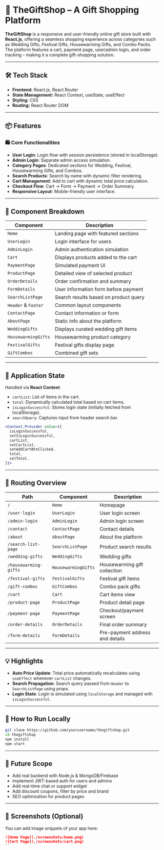 # 🎁 TheGiftShop – A Gift Shopping Platform

**TheGiftShop** is a responsive and user-friendly online gift store built with **React.js**, offering a seamless shopping experience across categories such as Wedding Gifts, Festival Gifts, Housewarming Gifts, and Combo Packs. The platform features a cart, payment page, user/admin login, and order tracking – making it a complete gift-shopping solution.

---

## 🛠️ Tech Stack

* **Frontend:** React.js, React Router
* **State Management:** React Context, useState, useEffect
* **Styling:** CSS
* **Routing:** React Router DOM

---

## 📦 Features

### 🛍️ Core Functionalities

* **User Login**: Login flow with session persistence (stored in localStorage).
* **Admin Login**: Separate admin access simulation.
* **Category Pages**: Dedicated sections for Wedding, Festival, Housewarming Gifts, and Combos.
* **Search Products**: Search by name with dynamic filter rendering.
* **Cart Management**: Add to cart with dynamic total price calculation.
* **Checkout Flow**: Cart → Form → Payment → Order Summary.
* **Responsive Layout**: Mobile-friendly user interface.

---

## 🔄 Component Breakdown

| Component           | Description                           |
| ------------------- | ------------------------------------- |
| `Home`              | Landing page with featured sections   |
| `UserLogin`         | Login interface for users             |
| `AdminLogin`        | Admin authentication simulation       |
| `Cart`              | Displays products added to the cart   |
| `PaymentPage`       | Simulated payment UI                  |
| `ProductPage`       | Detailed view of selected product     |
| `OrderDetails`      | Order confirmation and summary        |
| `FormDetails`       | User information form before payment  |
| `SearchListPage`    | Search results based on product query |
| `Header` & `Footer` | Common layout components              |
| `ContactPage`       | Contact information or form           |
| `AboutPage`         | Static info about the platform        |
| `WeddingGifts`      | Displays curated wedding gift items   |
| `HousewarmingGifts` | Housewarming product category         |
| `FestivalGifts`     | Festival gifts display page           |
| `GiftCombos`        | Combined gift sets                    |

---

## 🧠 Application State

Handled via **React Context**:

* `cartList`: List of items in the cart.
* `total`: Dynamically calculated total based on cart items.
* `isLoginSuccessful`: Stores login state (initially fetched from localStorage).
* `searchQuery`: Captures input from header search bar.

```jsx
<Context.Provider value={{
  isLoginSuccessful,
  setIsLoginSuccessful,
  cartList,
  setCartList,
  setAddCartBtnClicked,
  total,
  setTotal,
}}>
```

---

## 🧭 Routing Overview

| Path                  | Component           | Description                     |
| --------------------- | ------------------- | ------------------------------- |
| `/`                   | `Home`              | Homepage                        |
| `/user-login`         | `UserLogin`         | User login screen               |
| `/admin-login`        | `AdminLogin`        | Admin login screen              |
| `/contact`            | `ContactPage`       | Contact details                 |
| `/about`              | `AboutPage`         | About the platform              |
| `/search-list-page`   | `SearchListPage`    | Product search results          |
| `/wedding-gifts`      | `WeddingGifts`      | Wedding gifts                   |
| `/housewarming-gifts` | `HousewarmingGifts` | Housewarming gift collection    |
| `/festival-gifts`     | `FestivalGifts`     | Festival gift items             |
| `/gift-combos`        | `GiftCombos`        | Combo pack gifts                |
| `/cart`               | `Cart`              | Cart items view                 |
| `/product-page`       | `ProductPage`       | Product detail page             |
| `/payment-page`       | `PaymentPage`       | Checkout/payment screen         |
| `/order-details`      | `OrderDetails`      | Final order summary             |
| `/form-details`       | `FormDetails`       | Pre-payment address and details |

---

## 💡 Highlights

* **Auto Price Update**: Total price automatically recalculates using `useEffect` whenever `cartList` changes.
* **Search Propagation**: Search query passed from `Header` to `SearchListPage` using props.
* **Login State**: Login is simulated using `localStorage` and managed with `isLoginSuccessful`.

---

## 📝 How to Run Locally

```bash
git clone https://github.com/yourusername/thegiftshop.git
cd thegiftshop
npm install
npm start
```

---

## 🔮 Future Scope

* Add real backend with Node.js & MongoDB/Firebase
* Implement JWT-based auth for users and admins
* Add real-time chat or support widget
* Add discount coupons, filter by price and brand
* SEO optimization for product pages

---

## 📸 Screenshots (Optional)

You can add image snippets of your app here:

```markdown
![Home Page](./screenshots/home.png)
![Cart Page](./screenshots/cart.png)
``
